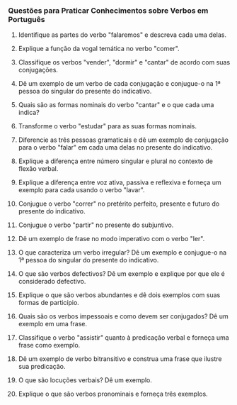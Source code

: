 ### Questões para Praticar Conhecimentos sobre Verbos em Português

1. Identifique as partes do verbo "falaremos" e descreva cada uma delas.
   
2. Explique a função da vogal temática no verbo "comer".

3. Classifique os verbos "vender", "dormir" e "cantar" de acordo com suas conjugações.

4. Dê um exemplo de um verbo de cada conjugação e conjugue-o na 1ª pessoa do singular do presente do indicativo.

5. Quais são as formas nominais do verbo "cantar" e o que cada uma indica?

6. Transforme o verbo "estudar" para as suas formas nominais.

7. Diferencie as três pessoas gramaticais e dê um exemplo de conjugação para o verbo "falar" em cada uma delas no presente do indicativo.

8. Explique a diferença entre número singular e plural no contexto de flexão verbal.

9. Explique a diferença entre voz ativa, passiva e reflexiva e forneça um exemplo para cada usando o verbo "lavar".

10. Conjugue o verbo "correr" no pretérito perfeito, presente e futuro do presente do indicativo.

11. Conjugue o verbo "partir" no presente do subjuntivo.

12. Dê um exemplo de frase no modo imperativo com o verbo "ler".

13. O que caracteriza um verbo irregular? Dê um exemplo e conjugue-o na 1ª pessoa do singular do presente do indicativo.

14. O que são verbos defectivos? Dê um exemplo e explique por que ele é considerado defectivo.

15. Explique o que são verbos abundantes e dê dois exemplos com suas formas de particípio.

16. Quais são os verbos impessoais e como devem ser conjugados? Dê um exemplo em uma frase.

17. Classifique o verbo "assistir" quanto à predicação verbal e forneça uma frase como exemplo.

18. Dê um exemplo de verbo bitransitivo e construa uma frase que ilustre sua predicação.

19. O que são locuções verbais? Dê um exemplo.

20. Explique o que são verbos pronominais e forneça três exemplos.

